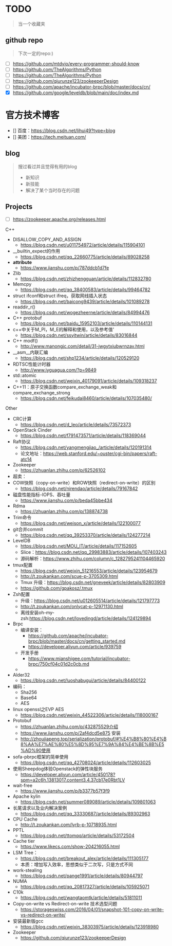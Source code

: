 # TODO
> 当一个收藏夹

## github repo
> 下次一定的repo:)
- [ ] https://github.com/mtdvio/every-programmer-should-know
- [ ] https://github.com/TheAlgorithms/Python
- [ ] https://github.com/TheAlgorithms/Python
- [ ] https://github.com/qiurunze123/zookeeperDesign
- [ ] https://github.com/apache/incubator-brpc/blob/master/docs/cn/
- [X] https://github.com/google/leveldb/blob/main/doc/index.md

# 官方技术博客
- [] 百度：https://blog.csdn.net/lihui49?type=blog
- [] 美团：https://tech.meituan.com/

## blog
> 搜过看过并且觉得有用的blog
> - 新知识
> - 新技能
> - 解决了某个当时存在的问题

## Projects
- [ ] https://zookeeper.apache.org/releases.html

C++
- DISALLOW_COPY_AND_ASSIGN
  - https://blog.csdn.net/u011754972/article/details/115904101
- __builtin_expect的作用
  - https://blog.csdn.net/qq_22660775/article/details/89028258
- __attribute__
  - https://www.jianshu.com/p/787ddcb1d7fe
- Zlib
  - https://blog.csdn.net/zhizhengguan/article/details/112832780
- Memcpy
  - https://blog.csdn.net/qq_38400583/article/details/99464782
- struct ifconf和struct ifreq，获取网线插入状态
  - https://blog.csdn.net/baicong9439/article/details/101089278
- readdir_r()
  - https://blog.csdn.net/wogezheerne/article/details/84994476
- C++ protobuf
  - https://blog.csdn.net/baidu_15952103/article/details/110144131
- c++中关于M_PI，M_E的解释和使用，以及参考值'
  - https://blog.csdn.net/ssyitwin/article/details/83016844
- C++ modf()
  - http://www.manongjc.com/detail/31-jwgytxiubwrnzav.html
- __asm__内联汇编
  - https://blog.csdn.net/shp1234/article/details/120529120
- RDTSC性能计时器
  - http://www.jyguagua.com/?p=9849
- std::atomic
  - https://blog.csdn.net/weixin_40179091/article/details/109318237
- C++11：原子交换函数compare_exchange_weak和compare_exchange_strong
  - https://blog.csdn.net/feikudai8460/article/details/107035480/

Other
- CRC计算
  - https://blog.csdn.net/d_leo/article/details/73572373
- OpenStack Cinder
  - https://blog.csdn.net/f791473571/article/details/118369044
- Raft协议
  - https://blog.csdn.net/yangmengjiao_/article/details/120191314
  - 论文地址：https://web.stanford.edu/~ouster/cgi-bin/papers/raft-atc14
- Zookeeper
  - https://zhuanlan.zhihu.com/p/62526102
- 超卖：
- COW快照（copy-on-write）和ROW快照（redirect-on-write）的区别
  - https://blog.csdn.net/nirendao/article/details/79167842
- 磁盘性能指标-IOPS、吞吐量
  - https://www.jianshu.com/p/beda45bbe434
- Rdma
  - https://zhuanlan.zhihu.com/p/138874738
- Trim命令
  - https://blog.csdn.net/weison_x/article/details/122100077
- git合并commit
  - https://blog.csdn.net/qq_39253370/article/details/124277214
- LevelDB
  - https://blog.csdn.net/MOU_IT/article/details/117152605
  - Slice：https://blog.csdn.net/qq_29983883/article/details/107403243
  - 源码解析：https://www.zhihu.com/column/c_1282795241104465920
- tmux配置
  - https://blog.csdn.net/weixin_51216553/article/details/123954679
  - http://t.zoukankan.com/scue-p-3705309.html
  - Tmux 升级：https://blog.csdn.net/gneveek/article/details/82803909
  - https://github.com/gpakosz/.tmux
- Zsh配置
  - 升级：https://blog.csdn.net/u012605514/article/details/121797773
  - http://t.zoukankan.com/onlycat-p-12971130.html
  - 离线安装oh-my-zsh:https://blog.csdn.net/lovedingd/article/details/124129894
- Brpc
  - 编译安装：
    - https://github.com/apache/incubator-brpc/blob/master/docs/cn/getting_started.md
    - https://developer.aliyun.com/article/939759
  - 开发手册
    - https://www.mianshigee.com/tutorial/incubator-brpc/750cf04c01d2c0cb.md
  - 
- Alder32
  - https://blog.csdn.net/luoshabugui/article/details/84400122
- 编码：
  - Sha256
  - Base64
  - AES
- linux openssl之EVP AES
  - https://blog.csdn.net/weixin_44522306/article/details/118000167
- Protobuf
  - https://zhuanlan.zhihu.com/p/432875529介绍
  - https://www.jianshu.com/p/2af4dcd5e875 安装
  - http://zhoujiapeng.top/serialization/protobuf/#%E4%B8%80%E4%B8%AA%E7%AE%80%E5%8D%95%E7%9A%84%E4%BE%8B%E5%AD%90使用
- sofa-pbrpc框架的简单使用
  - https://blog.csdn.net/qq_42708024/article/details/112603025
- 使用Sheepdog体验Openstack的弹性块服务
  - https://developer.aliyun.com/article/450178?spm=a2c6h.13813017.content3.4.37cb17e0Rbt1LV
- wait-free
  - https://www.jianshu.com/p/b3377b57f3f9
- Apache kylin
  - https://blog.csdn.net/summer089089/article/details/109801063
- 长尾请求以及业内解决案例
  - https://blog.csdn.net/qq_33330687/article/details/89302963
- CPU Cache
  - http://t.zoukankan.com/lyrb-p-10718935.html
- PPTL
  - https://blog.csdn.net/ttomqq/article/details/53172504
- Cache tier
  - https://www.likecs.com/show-204216055.html
- LSM Tree：
  - https://blog.csdn.net/breakout_alex/article/details/111305177
  - 本质：增加写入效率，思想类似于二次写，只是方式不同
- work-stealing
  -  https://blog.csdn.net/pange1991/article/details/80944797
- NUMA
  - https://blog.csdn.net/qq_20817327/article/details/105925071
- C10k
  - https://blog.csdn.net/wangtaomtk/article/details/51811011
- Copy-on-write vs Redirect-on-write 技术选型问题
  - https://storageswiss.com/2016/04/01/snapshot-101-copy-on-write-vs-redirect-on-write/
- 安装最新版gcc
  - https://blog.csdn.net/weixin_38303975/article/details/123918980
- Zookeeper
  - https://github.com/qiurunze123/zookeeperDesign